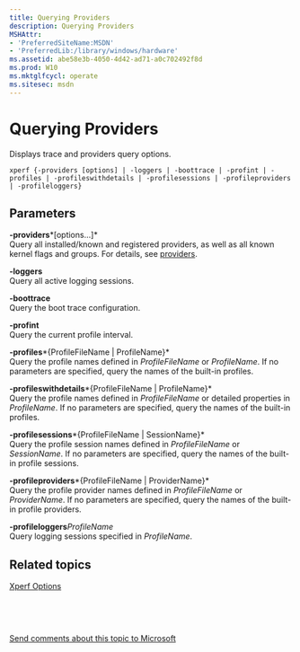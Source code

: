 ```yaml
---
title: Querying Providers
description: Querying Providers
MSHAttr:
- 'PreferredSiteName:MSDN'
- 'PreferredLib:/library/windows/hardware'
ms.assetid: abe58e3b-4050-4d42-ad71-a0c702492f8d
ms.prod: W10
ms.mktglfcycl: operate
ms.sitesec: msdn
---
```


# Querying Providers


Displays trace and providers query options.

``` syntax
xperf {-providers [options] | -loggers | -boottrace | -profint | -profiles | -profileswithdetails | -profilesessions | -profileproviders | -profileloggers}
```

## Parameters


<a href="" id="-providers-options----"></a>**-providers***\[options...\]*  
Query all installed/known and registered providers, as well as all known kernel flags and groups. For details, see [providers](providers-wpa.md).

<a href="" id="-loggers"></a>**-loggers**  
Query all active logging sessions.

<a href="" id="-boottrace"></a>**-boottrace**  
Query the boot trace configuration.

<a href="" id="-profint"></a>**-profint**  
Query the current profile interval.

<a href="" id="-profiles-profilefilename---profilename-"></a>**-profiles***{ProfileFileName | ProfileName}*  
Query the profile names defined in *ProfileFileName* or *ProfileName*. If no parameters are specified, query the names of the built-in profiles.

<a href="" id="-profileswithdetails-profilefilename---profilename-"></a>**-profileswithdetails***{ProfileFileName | ProfileName}*  
Query the profile names defined in *ProfileFileName* or detailed properties in *ProfileName*. If no parameters are specified, query the names of the built-in profiles.

<a href="" id="-profilesessions-profilefilename---sessionname-"></a>**-profilesessions***{ProfileFileName | SessionName}*  
Query the profile session names defined in *ProfileFileName* or *SessionName*. If no parameters are specified, query the names of the built-in profile sessions.

<a href="" id="-profileproviders-profilefilename---providername-"></a>**-profileproviders***{ProfileFileName | ProviderName}*  
Query the profile provider names defined in *ProfileFileName* or *ProviderName*. If no parameters are specified, query the names of the built-in profile providers.

<a href="" id="-profileloggersprofilename"></a>**-profileloggers***ProfileName*  
Query logging sessions specified in *ProfileName*.

## Related topics


[Xperf Options](xperf-options.md)

 

 

[Send comments about this topic to Microsoft](mailto:wsddocfb@microsoft.com?subject=Documentation%20feedback%20%5Bp_wpt\hw_design%5D:%20Querying%20Providers%20%20RELEASE:%20%285/3/2016%29&body=%0A%0APRIVACY%20STATEMENT%0A%0AWe%20use%20your%20feedback%20to%20improve%20the%20documentation.%20We%20don't%20use%20your%20email%20address%20for%20any%20other%20purpose,%20and%20we'll%20remove%20your%20email%20address%20from%20our%20system%20after%20the%20issue%20that%20you're%20reporting%20is%20fixed.%20While%20we're%20working%20to%20fix%20this%20issue,%20we%20might%20send%20you%20an%20email%20message%20to%20ask%20for%20more%20info.%20Later,%20we%20might%20also%20send%20you%20an%20email%20message%20to%20let%20you%20know%20that%20we've%20addressed%20your%20feedback.%0A%0AFor%20more%20info%20about%20Microsoft's%20privacy%20policy,%20see%20http://privacy.microsoft.com/default.aspx. "Send comments about this topic to Microsoft")






